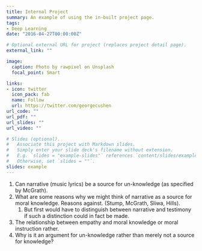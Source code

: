 ```yaml
---
title: Internal Project
summary: An example of using the in-built project page.
tags:
- Deep Learning
date: "2016-04-27T00:00:00Z"

# Optional external URL for project (replaces project detail page).
external_link: ""

image:
  caption: Photo by rawpixel on Unsplash
  focal_point: Smart

links:
- icon: twitter
  icon_pack: fab
  name: Follow
  url: https://twitter.com/georgecushen
url_code: ""
url_pdf: ""
url_slides: ""
url_video: ""

# Slides (optional).
#   Associate this project with Markdown slides.
#   Simply enter your slide deck's filename without extension.
#   E.g. `slides = "example-slides"` references `content/slides/example-slides.md`.
#   Otherwise, set `slides = ""`.
slides: example
---
```


1. Can narrative (music lyrics) be a source for un-knowledge (as specified by McGrath).
2. What are some reasons why we might think of narrative as a source for moral knowledge. Reasons against. (Stump, McGrath, Sliwa, Hills).
   1. But first would have to distinguish between narrative and testimony if such a distinction could in fact be made.
3. The relationship between empathy and moral knowledge or moral instruction rather.
4. Why is it an argument for un-knowledge rather than merely not a source for knowledge?


